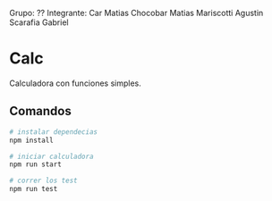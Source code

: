 Grupo: ??
Integrante:
    Car Matias
    Chocobar Matias
    Mariscotti Agustin
    Scarafia Gabriel


# Calc

Calculadora con funciones simples.

## Comandos

```bash
# instalar dependecias
npm install

# iniciar calculadora
npm run start

# correr los test
npm run test
```
